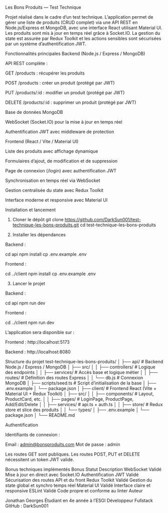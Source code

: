 Les Bons Produits — Test Technique

Projet réalisé dans le cadre d’un test technique.
L’application permet de gérer une liste de produits (CRUD complet) via une API REST en Node.js/Express et MongoDB, avec une interface React utilisant Material UI.
Les produits sont mis à jour en temps réel grâce à Socket.IO. La gestion du state est assurée par Redux Toolkit et les actions sensibles sont sécurisées par un système d’authentification JWT.

Fonctionnalités principales
Backend (Node.js / Express / MongoDB)

API REST complète :

GET /products : récupérer les produits

POST /products : créer un produit (protégé par JWT)

PUT /products/:id : modifier un produit (protégé par JWT)

DELETE /products/:id : supprimer un produit (protégé par JWT)

Base de données MongoDB

WebSocket (Socket.IO) pour la mise à jour en temps réel

Authentification JWT avec middleware de protection

Frontend (React / Vite / Material UI)

Liste des produits avec affichage dynamique

Formulaires d’ajout, de modification et de suppression

Page de connexion (/login) avec authentification JWT

Synchronisation en temps réel via WebSocket

Gestion centralisée du state avec Redux Toolkit

Interface moderne et responsive avec Material UI

Installation et lancement

1. Cloner le dépôt
   git clone https://github.com/DarkSun001/test-technique-les-bons-produits.git
   cd test-technique-les-bons-produits

2. Installer les dépendances

Backend :

cd api
npm install
cp .env.example .env

Frontend :

cd ../client
npm install
cp .env.example .env

3. Lancer le projet

Backend :

cd api
npm run dev

Frontend :

cd ../client
npm run dev

L’application sera disponible sur :

Frontend : http://localhost:5173

Backend : http://localhost:8080

Structure du projet
test-technique-les-bons-produits/
│
├── api/ # Backend Node.js / Express / MongoDB
│ ├── src/
│ │ ├── controllers/ # Logique des endpoints
│ │ ├── services/ # Accès base et logique métier
│ │ ├── routes/ # Définition des routes Express
│ │ └── db.js # Connexion MongoDB
│ ├── scripts/seed.ts # Script d’initialisation de la base
│ ├── .env.example
│ └── package.json
│
├── client/ # Frontend React (Vite + Material UI + Redux Toolkit)
│ ├── src/
│ │ ├── components/ # Layout, ProductCard, etc.
│ │ ├── pages/ # LoginPage, ProductPage, Add/Edit/Delete
│ │ ├── services/ # api.ts + auth.ts
│ │ ├── store/ # Redux store et slice des produits
│ │ └── types/
│ ├── .env.example
│ └── package.json
│
└── README.md

Authentification

Identifiants de connexion :

Email : admin@bonsproduits.com
Mot de passe : admin

Les routes GET sont publiques.
Les routes POST, PUT et DELETE nécessitent un token JWT valide.

Bonus techniques implémentés
Bonus Statut Description
WebSocket Validé Mise à jour en direct avec Socket.IO
Authentification JWT Validé Sécurisation des routes API et du front
Redux Toolkit Validé Gestion du state global et synchro temps réel
Material UI Validé Interface claire et responsive
ESLint Validé Code propre et conforme au linter
Auteur

Jonathan Georges
Étudiant en 4e année à l’ESGI
Développeur Fullstack
GitHub : DarkSun001
